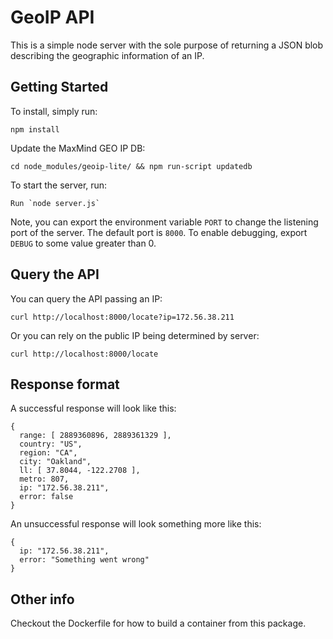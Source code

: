 # GeoIP API

This is a simple node server with the sole purpose of returning a JSON blob describing the geographic information of an IP. 

## Getting Started

To install, simply run:

    npm install 

Update the MaxMind GEO IP DB:

    cd node_modules/geoip-lite/ && npm run-script updatedb

To start the server, run:

    Run `node server.js`
    
Note, you can export the environment variable `PORT` to change the listening port of the server. The default port is `8000`. To enable debugging, export `DEBUG` to some value greater than 0. 


## Query the API

You can query the API passing an IP:

    curl http://localhost:8000/locate?ip=172.56.38.211

Or you can rely on the public IP being determined by server:

    curl http://localhost:8000/locate

## Response format

A successful response will look like this:

    {
      range: [ 2889360896, 2889361329 ],
      country: "US",
      region: "CA",
      city: "Oakland",
      ll: [ 37.8044, -122.2708 ],
      metro: 807,
      ip: "172.56.38.211",
      error: false
    }

An unsuccessful response will look something more like this:

    {
      ip: "172.56.38.211",
      error: "Something went wrong"
    }


## Other info

Checkout the Dockerfile for how to build a container from this package.

